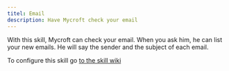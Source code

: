```yaml
---
titel: Email
description: Have Mycroft check your email
---
```

With this skill, Mycroft can check your email. When you ask him, he can list your new emails. He will say the sender and the subject of each email.

To configure this skill go [to the skill wiki](https://github.com/LinusS1/email-skill/wiki/Configuration)
